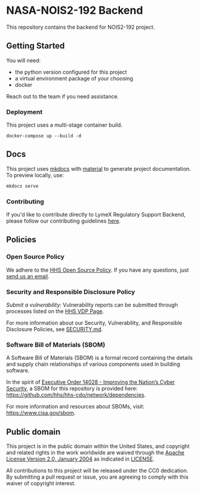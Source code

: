 # NASA-NOIS2-192 Backend
This repository contains the backend for NOIS2-192 project.

## Getting Started
You will need:
- the python version configured for this project
- a virtual environment package of your choosing
- docker

Reach out to the team if you need assistance.


### Deployment
This project uses a multi-stage container build.

`docker-compose up --build -d` 

## Docs
This project uses [mkdocs](https://www.mkdocs.org/) with [material](https://squidfunk.github.io/mkdocs-material/) to
generate project documentation. To preview locally, use:
```bash
mkdocs serve
```

### Contributing

If you'd like to contribute directly to LymeX Regulatory Support Backend, please follow our contributing guidelines [here](CONTRIBUTING.md).

## Policies

### Open Source Policy

We adhere to the [HHS Open Source
Policy](https://www.hhs.gov/sites/default/files/hhs-open-gov-plan-v4-2016.pdf). If you have any
questions, just [send us an email](mailto:cdo@hhs.gov).

### Security and Responsible Disclosure Policy

_Submit a vulnerability:_ Vulnerability reports can be submitted through processes listed on the [HHS VDP Page](https://www.hhs.gov/vulnerability-disclosure-policy/index.html). 

For more information about our Security, Vulnerability, and Responsible Disclosure Policies, see [SECURITY.md](SECURITY.md).

### Software Bill of Materials (SBOM)

A Software Bill of Materials (SBOM) is a formal record containing the details and supply chain relationships of various components used in building software.

In the spirit of [Executive Order 14028 - Improving the Nation’s Cyber Security](https://www.gsa.gov/technology/it-contract-vehicles-and-purchasing-programs/information-technology-category/it-security/executive-order-14028), a SBOM for this repository is provided here: https://github.com/hhs/hhs-cdo/network/dependencies.

For more information and resources about SBOMs, visit: https://www.cisa.gov/sbom.

## Public domain

This project is in the public domain within the United States, and copyright and related rights in the work worldwide are waived through the [Apache License Version 2.0, January 2004](https://www.apache.org/licenses/LICENSE-2.0.txt) as indicated in [LICENSE](LICENSE).

All contributions to this project will be released under the CC0 dedication. By submitting a pull request or issue, you are agreeing to comply with this waiver of copyright interest.